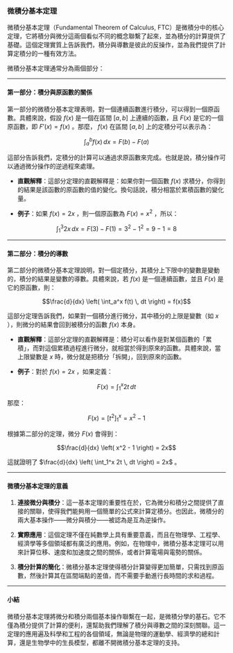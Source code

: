 ### **微積分基本定理**

微積分基本定理（Fundamental Theorem of Calculus, FTC）是微積分中的核心定理，它將積分與微分這兩個看似不同的概念聯繫了起來，並為積分的計算提供了基礎。這個定理實質上告訴我們，積分與導數是彼此的反操作，並為我們提供了計算定積分的一種有效方法。

微積分基本定理通常分為兩個部分：

---

#### **第一部分：積分與原函數的關係**

第一部分的微積分基本定理表明，對一個連續函數進行積分，可以得到一個原函數。具體來說，假設  $`f(x)`$  是一個在區間  $`[a, b]`$  上連續的函數，且  $`F(x)`$  是它的一個原函數，即  $`F'(x) = f(x)`$ 。那麼， $`f(x)`$  在區間  $`[a, b]`$  上的定積分可以表示為：


```math
\int_a^b f(x) \, dx = F(b) - F(a)
```


這部分告訴我們，定積分的計算可以通過求原函數來完成。也就是說，積分操作可以通過微分操作的逆過程來處理。

- **直觀解釋**：這部分定理的直觀解釋是：如果你對一個函數  $`f(x)`$  求積分，你得到的結果是該函數的原函數的值的變化。換句話說，積分相當於累積函數的變化量。

- **例子**：如果  $`f(x) = 2x`$ ，則一個原函數為  $`F(x) = x^2`$ ，所以：
  
```math
\int_1^3 2x \, dx = F(3) - F(1) = 3^2 - 1^2 = 9 - 1 = 8
```


---

#### **第二部分：積分的導數**

第二部分的微積分基本定理說明，對一個定積分，其積分上下限中的變數是變動的，積分的結果是變數的導數。具體來說，若  $`f(x)`$  是一個連續函數，並且  $`F(x)`$  是它的原函數，則：


```math
\frac{d}{dx} \left( \int_a^x f(t) \, dt \right) = f(x)
```


這部分定理告訴我們，如果對一個積分進行微分，其中積分的上限是變數（如  $`x`$ ），則微分的結果會回到被積分的函數  $`f(x)`$  本身。

- **直觀解釋**：這部分定理的直觀解釋是：積分可以看作是對某個函數的「累積」，而對這個累積過程進行微分，就相當於得到原來的函數。具體來說，當上限變數是  $`x`$  時，微分就是把積分「拆開」，回到原來的函數。

- **例子**：對於  $`f(x) = 2x`$ ，如果定義：
  
```math
F(x) = \int_1^x 2t \, dt
```

  那麼：
  
```math
F(x) = \left[ t^2 \right]_1^x = x^2 - 1
```

  根據第二部分的定理，微分  $`F(x)`$  會得到：
  
```math
\frac{d}{dx} \left( x^2 - 1 \right) = 2x
```

  這就證明了  $`\frac{d}{dx} \left( \int_1^x 2t \, dt \right) = 2x`$ 。

---

#### **微積分基本定理的意義**

1. **連接微分與積分**：這一基本定理的重要性在於，它為微分和積分之間提供了直接的關聯，使得我們能夠用一個簡單的公式來計算定積分。也因此，微積分的兩大基本操作——微分與積分——被認為是互為逆操作。

2. **實際應用**：這個定理不僅在純數學上具有重要意義，而且在物理學、工程學、經濟學等多個領域都有廣泛的應用。例如，在物理中，微積分基本定理可以用來計算位移、速度和加速度之間的關係，或者計算電場與電勢的關係。

3. **積分計算的簡化**：微積分基本定理使得積分計算變得更加簡單，只需找到原函數，然後計算其在區間端點的差值，而不需要手動進行長時間的求和過程。

---

#### **小結**

微積分基本定理將微分和積分兩個基本操作聯繫在一起，是微積分學的基石。它不僅為積分提供了計算的便利，還幫助我們理解了積分與導數之間的深刻關聯。這一定理的應用遍及科學和工程的各個領域，無論是物理的運動學、經濟學的總和計算，還是生物學中的生長模型，都離不開微積分基本定理的支持。